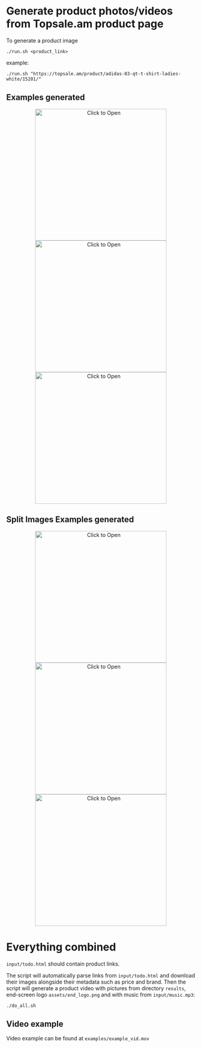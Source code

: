 # Generate product photos/videos from Topsale.am product page

To generate a product image
```shell script
./run.sh <product_link>
```
example:
```shell script
./run.sh "https://topsale.am/product/adidas-03-qt-t-shirt-ladies-white/15201/"
```

## Examples generated
<p align="center">
  <img src="examples/standard/9b9f3dbc4006e8350a9cUntitled-1.png" height="350" width="350" title="Click to Open">
  <img src="examples/standard/8008bccdeefcfb7e8571tommmmmmmmmmmmmmm.png" height="350" width="350" title="Click to Open">
  <img src="examples/standard/b66c77c454bef8cb323baaa.png" height="350" width="350" title="Click to Open">
</p>

## Split Images Examples generated
<p align="center">
  <img src="examples/split_image/9b9f3dbc4006e8350a9cUntitled-1.png" height="350" width="350" title="Click to Open">
  <img src="examples/split_image/89b68cf09b3851fbc731jdsijs.png" height="350" width="350" title="Click to Open">
  <img src="examples/split_image/c464fd10360ada381b76hjvhjvghj.png" height="350" width="350" title="Click to Open">
</p>

# Everything combined
`input/todo.html` should contain product links.

The script will automatically parse links from `input/todo.html` and download their images alongside their metadata such as price and brand.
Then the script will generate a product video with pictures from directory `results`, end-screen logo `assets/end_logo.png` and with music from `input/music.mp3`:
```shell script
./do_all.sh
```

## Video example

Video example can be found at `examples/example_vid.mov`
